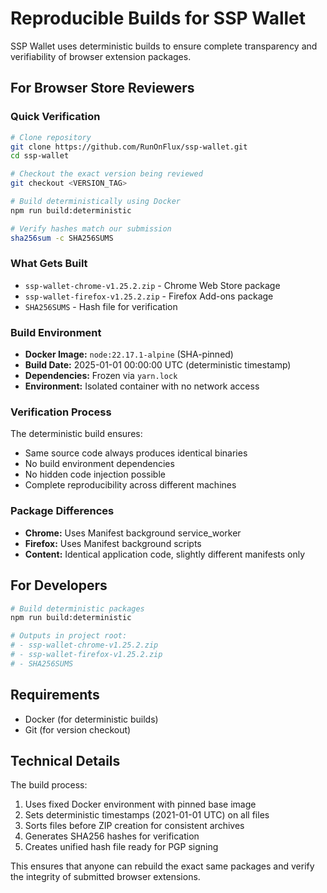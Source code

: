 # Reproducible Builds for SSP Wallet

SSP Wallet uses deterministic builds to ensure complete transparency and verifiability of browser extension packages.

## For Browser Store Reviewers

### Quick Verification

```bash
# Clone repository
git clone https://github.com/RunOnFlux/ssp-wallet.git
cd ssp-wallet

# Checkout the exact version being reviewed
git checkout <VERSION_TAG>

# Build deterministically using Docker
npm run build:deterministic

# Verify hashes match our submission
sha256sum -c SHA256SUMS
```

### What Gets Built

- `ssp-wallet-chrome-v1.25.2.zip` - Chrome Web Store package
- `ssp-wallet-firefox-v1.25.2.zip` - Firefox Add-ons package  
- `SHA256SUMS` - Hash file for verification

### Build Environment

- **Docker Image:** `node:22.17.1-alpine` (SHA-pinned)
- **Build Date:** 2025-01-01 00:00:00 UTC (deterministic timestamp)
- **Dependencies:** Frozen via `yarn.lock`
- **Environment:** Isolated container with no network access

### Verification Process

The deterministic build ensures:
- Same source code always produces identical binaries
- No build environment dependencies 
- No hidden code injection possible
- Complete reproducibility across different machines

### Package Differences

- **Chrome:** Uses Manifest background service_worker
- **Firefox:** Uses Manifest background scripts
- **Content:** Identical application code, slightly different manifests only

## For Developers

```bash
# Build deterministic packages
npm run build:deterministic

# Outputs in project root:
# - ssp-wallet-chrome-v1.25.2.zip
# - ssp-wallet-firefox-v1.25.2.zip  
# - SHA256SUMS
```

## Requirements

- Docker (for deterministic builds)
- Git (for version checkout)

## Technical Details

The build process:
1. Uses fixed Docker environment with pinned base image
2. Sets deterministic timestamps (2021-01-01 UTC) on all files
3. Sorts files before ZIP creation for consistent archives
4. Generates SHA256 hashes for verification
5. Creates unified hash file ready for PGP signing

This ensures that anyone can rebuild the exact same packages and verify the integrity of submitted browser extensions.